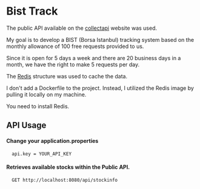 
# Bist Track

The public API available on the [collectapi](https://collectapi.com/tr/) website was used.

My goal is to develop a BIST (Borsa Istanbul) tracking system based on the monthly allowance of 100 free requests provided to us.

Since it is open for 5 days a week and there are 20 business days in a month, we have the right to make 5 requests per day.

The [Redis](https://redis.io/) structure was used to cache the data.

I don't add a Dockerfile to the project. Instead, I utilized the Redis image by pulling it locally on my machine.

You need to install Redis.








## API Usage

#### Change your application.properties

```http
  api.key = YOUR_API_KEY

```

#### Retrieves available stocks within the Public API.

```http
  GET http://localhost:8080/api/stockinfo

```




  